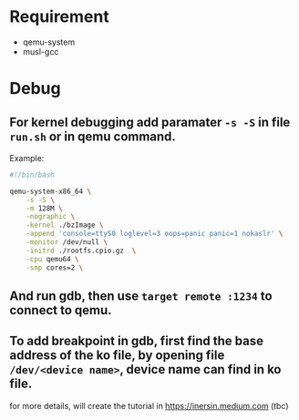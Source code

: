 # Requirement
* qemu-system
* musl-gcc

# Debug
## For kernel debugging add paramater `-s -S` in file `run.sh` or in qemu command.
Example:
```sh
#!/bin/bash

qemu-system-x86_64 \
    -s -S \
    -m 128M \
    -nographic \
    -kernel ./bzImage \
    -append 'console=ttyS0 loglevel=3 oops=panic panic=1 nokaslr' \
    -monitor /dev/null \
    -initrd ./rootfs.cpio.gz  \
    -cpu qemu64 \
    -smp cores=2 \
```
## And run gdb, then use `target remote :1234` to connect to qemu.
## To add breakpoint in gdb, first find the base address of the ko file, by opening file `/dev/<device name>`, device name can find in ko file.


for more details, will create the tutorial in https://inersin.medium.com (tbc)
